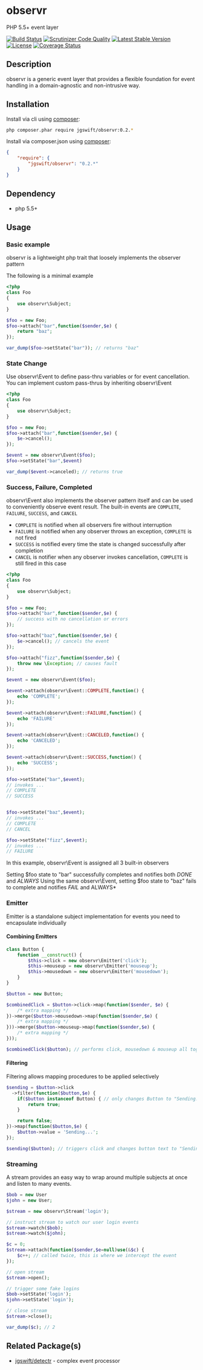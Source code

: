 observr
====
PHP 5.5+ event layer

[![Build Status](https://travis-ci.org/jgswift/observr.png?branch=master)](https://travis-ci.org/jgswift/observr)
[![Scrutinizer Code Quality](https://scrutinizer-ci.com/g/jgswift/observr/badges/quality-score.png?s=87a44242339b2b007df16d5847b06c0246500931)](https://scrutinizer-ci.com/g/jgswift/observr/)
[![Latest Stable Version](https://poser.pugx.org/jgswift/observr/v/stable.svg)](https://packagist.org/packages/jgswift/observr)
[![License](https://poser.pugx.org/jgswift/observr/license.svg)](https://packagist.org/packages/jgswift/observr)
[![Coverage Status](https://coveralls.io/repos/jgswift/observr/badge.png?branch=master)](https://coveralls.io/r/jgswift/observr?branch=master)

## Description

observr is a generic event layer that provides a flexible foundation for event handling in a domain-agnostic and non-intrusive way.

## Installation

Install via cli using [composer](https://getcomposer.org/):
```sh
php composer.phar require jgswift/observr:0.2.*
```

Install via composer.json using [composer](https://getcomposer.org/):
```json
{
    "require": {
        "jgswift/observr": "0.2.*"
    }
}
```

## Dependency

* php 5.5+

## Usage

### Basic example

observr is a lightweight php trait that loosely implements the observer pattern

The following is a minimal example
```php
<?php
class Foo
{
    use observr\Subject;
}

$foo = new Foo;
$foo->attach("bar",function($sender,$e) {
    return "baz";
});

var_dump($foo->setState("bar")); // returns "baz"
```

### State Change

Use observr\Event to define pass-thru variables or for event cancellation.  You can implement custom pass-thrus by inheriting observr\Event

```php
<?php
class Foo
{
    use observr\Subject;
}

$foo = new Foo;
$foo->attach("bar",function($sender,$e) {
    $e->cancel();
});

$event = new observr\Event($foo);
$foo->setState("bar",$event)

var_dump($event->canceled); // returns true
```

### Success, Failure, Completed

observr\Event also implements the observer pattern itself and can be used to 
conveniently observe event result.  The built-in events are ```COMPLETE```, ```FAILURE```, ```SUCCESS```, and ```CANCEL```

* ```COMPLETE``` is notified when all observers fire without interruption
* ```FAILURE``` is notified when any observer throws an exception, ```COMPLETE``` is not fired
* ```SUCCESS``` is notified every time the state is changed successfully after completion
* ```CANCEL``` is notifier when any observer invokes cancellation, ```COMPLETE``` is still fired in this case

```php
<?php
class Foo
{
    use observr\Subject;
}

$foo = new Foo;
$foo->attach("bar",function($sender,$e) {
    // success with no cancellation or errors
});

$foo->attach("baz",function($sender,$e) {
    $e->cancel(); // cancels the event
});

$foo->attach("fizz",function($sender,$e) {
    throw new \Exception; // causes fault
});

$event = new observr\Event($foo);

$event->attach(observr\Event::COMPLETE,function() {
    echo 'COMPLETE';
});

$event->attach(observr\Event::FAILURE,function() {
    echo 'FAILURE'
});

$event->attach(observr\Event::CANCELED,function() {
    echo 'CANCELED';
});

$event->attach(observr\Event::SUCCESS,function() {
    echo 'SUCCESS';
});

$foo->setState("bar",$event);
// invokes ...
// COMPLETE
// SUCCESS


$foo->setState("baz",$event);
// invokes ...
// COMPLETE
// CANCEL

$foo->setState("fizz",$event);
// invokes ...
// FAILURE

```

In this example, observr\Event is assigned all 3 built-in observers

Setting $foo state to "bar" successfully completes and notifies both *DONE* and *ALWAYS*
Using the same observr\Event, setting $foo state to "baz" fails to complete and notifies *FAIL* and ALWAYS*

### Emitter

Emitter is a standalone subject implementation for events you need to encapsulate individually

#### Combining Emitters

```php
class Button {
    function __construct() {
        $this->click = new observr\Emitter('click');
        $this->mouseup = new observr\Emitter('mouseup');
        $this->mousedown = new observr\Emitter('mousedown');
    }
}

$button = new Button;

$combinedClick = $button->click->map(function($sender, $e) {
    /* extra mapping */
})->merge($button->mousedown->map(function($sender,$e) {
    /* extra mapping */
}))->merge($button->mouseup->map(function($sender,$e) {
    /* extra mapping */
}));

$combinedClick($button); // performs click, mousedown & mouseup all together
```

#### Filtering

Filtering allows mapping procedures to be applied selectively

```php
$sending = $button->click
  ->filter(function($button,$e) {
    if($button instanceof Button) { // only changes Button to "Sending..."
        return true;
    }

    return false;
})->map(function($button,$e) {
    $button->value = 'Sending...';
});

$sending($button); // triggers click and changes button text to "Sending..."
```

### Streaming

A stream provides an easy way to wrap around multiple subjects at once and listen to many events.

```php
$bob = new User
$john = new User;

$stream = new observr\Stream('login');

// instruct stream to watch our user login events
$stream->watch($bob);
$stream->watch($john);

$c = 0;
$stream->attach(function($sender,$e=null)use(&$c) {
    $c++; // called twice, this is where we intercept the event
});

// open stream
$stream->open();

// trigger some fake logins
$bob->setState('login');
$john->setState('login');

// close stream
$stream->close();

var_dump($c); // 2
```

## Related Package(s)

* [jgswift/detectr](http://github.com/jgswift/detectr) - complex event processor

